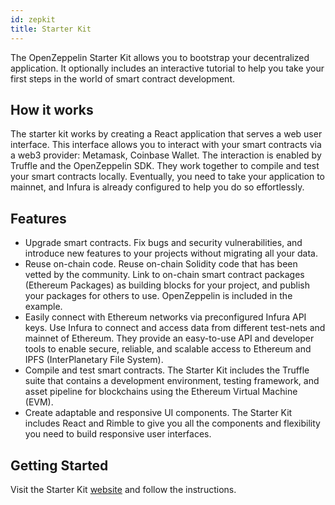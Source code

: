 ```yaml
---
id: zepkit
title: Starter Kit
---
```


The OpenZeppelin Starter Kit allows you to bootstrap your decentralized application. It optionally includes an interactive tutorial to help you take your first steps in the world of smart contract development.

## How it works

The starter kit works by creating a React application that serves a web user interface.
This interface allows you to interact with your smart contracts via a web3
provider: Metamask, Coinbase Wallet. The interaction is enabled by Truffle and
the OpenZeppelin SDK. They work together to compile and test your smart contracts
locally. Eventually, you need to take your application to mainnet, and Infura
is already configured to help you do so effortlessly.

## Features

* Upgrade smart contracts. Fix bugs and security vulnerabilities,
  and introduce new features to your projects without migrating all your data.
* Reuse on-chain code. Reuse on-chain Solidity code that has been vetted by the
  community. Link to on-chain smart contract packages (Ethereum Packages) as
  building blocks for your project, and publish your packages for others to
  use. OpenZeppelin is included in the example.
* Easily connect with Ethereum networks via preconfigured Infura API keys. Use
  Infura to connect and access data from different test-nets and mainnet of
  Ethereum. They provide an easy-to-use API and developer tools to enable
  secure, reliable, and scalable access to Ethereum and IPFS (InterPlanetary
  File System).
* Compile and test smart contracts. The Starter Kit includes the Truffle suite that
  contains a development environment, testing framework, and asset pipeline for
  blockchains using the Ethereum Virtual Machine (EVM).
* Create adaptable and responsive UI components. The Starter Kit includes React
  and Rimble to give you all the components and flexibility you need to build
  responsive user interfaces.

## Getting Started

Visit the Starter Kit [website](https://openzeppelin.com/start) and follow the
instructions.
